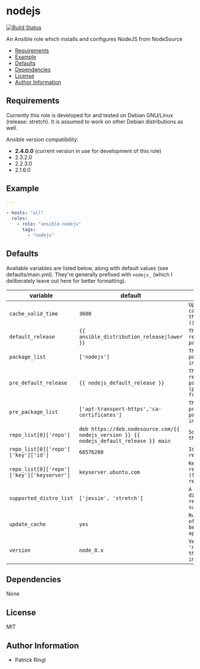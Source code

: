 # nodejs

[![Build Status](https://travis-ci.org/pari-/ansible-nodejs.svg?branch=master)](https://travis-ci.org/pari-/ansible-nodejs)

An Ansible role which installs and configures NodeJS from NodeSource

<!-- toc -->

- [Requirements](#requirements)
- [Example](#example)
- [Defaults](#defaults)
- [Dependencies](#dependencies)
- [License](#license)
- [Author Information](#author-information)

<!-- tocstop -->

## Requirements

Currently this role is developed for and tested on Debian GNU/Linux (release: stretch). It is assumed to work on other Debian distributions as well.

Ansible version compatibility:

- __2.4.0.0__ (current version in use for development of this role) 
- 2.3.2.0
- 2.2.3.0
- 2.1.6.0

## Example

```yaml
---

- hosts: "all"
  roles:
    - role: "ansible-nodejs"
      tags:
        - "nodejs"
```

## Defaults

Available variables are listed below, along with default values (see defaults/main.yml). They're generally prefixed with `nodejs_` (which I deliberately leave out here for better formatting).

variable | default | notes
-------- | ------- | -----
`cache_valid_time` | `3600` | `Update the apt cache if its older than the set value (in seconds)`
`default_release` | `{{ ansible_distribution_release\|lower }}` | `The default release to install packages from`
`package_list` | `['nodejs']` | `The list of packages to be installed`
`pre_default_release` | `{{ nodejs_default_release }}` | `The default release to install packages (pre_package_list) from`
`pre_package_list` | `['apt-transport-https','ca-certificates']` | `The list of prerequisite packages to be installed`
`repo_list[0]['repo']` | `deb https://deb.nodesource.com/{{ nodejs_version }} {{ nodejs_default_release }} main` | `Source string for the repositories`
`repo_list[0]['repo']['key']['id']` | `68576280` | `Identifier of (the repository) key`
`repo_list[0]['repo']['key']['keyserver']` | `keyserver.ubuntu.com` | `Keyserver to retrieve the key (for the repository) from`
`supported_distro_list` | `['jessie', 'stretch']` | `A list of distribution releases this role supports`
`update_cache` | `yes` | `Run the equivalent of apt-get update before the operation`
`version` | `node_8.x` | `Version of the 'nodejs'-package that is to be installed`

## Dependencies

None

## License

MIT

## Author Information

* Patrick Ringl
